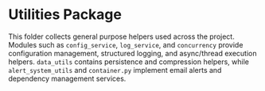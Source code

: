 # Utilities Package

This folder collects general purpose helpers used across the project. Modules such as `config_service`, `log_service`, and `concurrency` provide configuration management, structured logging, and async/thread execution helpers. `data_utils` contains persistence and compression helpers, while `alert_system_utils` and `container.py` implement email alerts and dependency management services.
